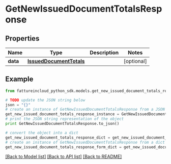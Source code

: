 # GetNewIssuedDocumentTotalsResponse



## Properties

Name | Type | Description | Notes
------------ | ------------- | ------------- | -------------
**data** | [**IssuedDocumentTotals**](IssuedDocumentTotals.md) |  | [optional] 

## Example

```python
from fattureincloud_python_sdk.models.get_new_issued_document_totals_response import GetNewIssuedDocumentTotalsResponse

# TODO update the JSON string below
json = "{}"
# create an instance of GetNewIssuedDocumentTotalsResponse from a JSON string
get_new_issued_document_totals_response_instance = GetNewIssuedDocumentTotalsResponse.from_json(json)
# print the JSON string representation of the object
print GetNewIssuedDocumentTotalsResponse.to_json()

# convert the object into a dict
get_new_issued_document_totals_response_dict = get_new_issued_document_totals_response_instance.to_dict()
# create an instance of GetNewIssuedDocumentTotalsResponse from a dict
get_new_issued_document_totals_response_form_dict = get_new_issued_document_totals_response.from_dict(get_new_issued_document_totals_response_dict)
```
[[Back to Model list]](../README.md#documentation-for-models) [[Back to API list]](../README.md#documentation-for-api-endpoints) [[Back to README]](../README.md)


